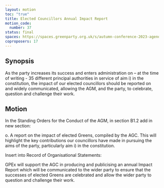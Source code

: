 ```yaml
---
layout: motion
toc: "true"
title: Elected Councillors Annual Impact Report
motion_code:
  number: 37
status: final
spaces: https://spaces.greenparty.org.uk/s/autumn-conference-2023-agenda-forum/post/post/view?id=11114
coproposers: 17
---
```

## **Synopsis**

As the party increases its success and enters administration on – at the time of writing - 35 different principal authorities in service of aim i) in the constitution, the impact of our elected councillors should be reported on and widely communicated, allowing the AGM, and the party, to celebrate, question and challenge their work.

## **Motion**

In the Standing Orders for the Conduct of the AGM, in section B1.2 add in new section:

o. A report on the impact of elected Greens, compiled by the AGC. This will highlight the key contributions our councillors have made in pursuing the aims of the party, particularly aim i) in the constitution.

Insert into Record of Organisational Statements:

GPEx will support the AGC in producing and publicising an annual Impact Report which will be communicated to the wider party to ensure that the successes of elected Greens are celebrated and allow the wider party to question and challenge their work.